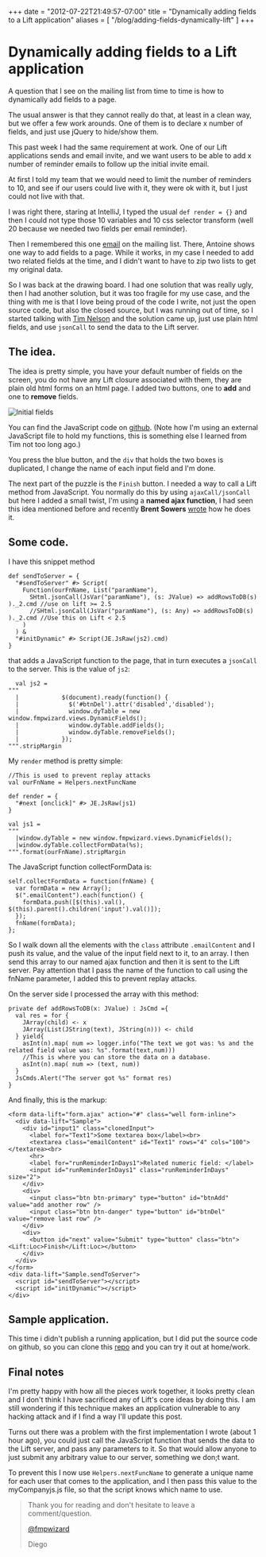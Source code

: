 +++
date = "2012-07-22T21:49:57-07:00"
title = "Dynamically adding fields to a Lift application"
aliases = [
	"/blog/adding-fields-dynamically-lift"
]
+++

[title=]: /
[category: Lift]: /
[date: 2012/07/22]: /
[tags: {lift, jQuery, dynamic, scala}]: /

# Dynamically adding fields to a Lift application

A question that I see on the mailing list from time to time is how to dynamically add fields to a page.

The usual answer is that they cannot really do that, at least in a clean way, but we offer a few work arounds. One of them is to declare x number of fields, and just use jQuery to hide/show them.

This past week I had the same requirement at work. One of our Lift applications sends and email invite, and we want users to be able to add x number of reminder emails to follow up the initial invite email.

At first I told my team that we would need to limit the number of reminders to 10, and see if our users could live with it, they were ok with it, but I just could not live with that.

I was right there, staring at IntelliJ, I typed the usual  `def render = {}` and then I could not type those 10 variables and 10 css selector transform (well 20 because we needed two fields per email reminder).

Then I remembered this one [email](https://groups.google.com/d/topic/liftweb/mrRWu0SOymQ/discussion) on the mailing list. There, Antoine shows one way to add fields to a page. While it works, in my case I needed to add two related fields at the time, and I didn't want to have to zip two lists to get my original data.

So I was back at the drawing board. I had one solution that was really ugly, then I had another solution, but it was too fragile for my use case, and the thing with me is that I love being proud of the code I write, not just the open source code, but also the closed source, but I was running out of time, so I started talking with [Tim Nelson](https://twitter.com/eltimn/) and the solution came up, just use plain html fields, and use `jsonCall` to send the data to the Lift server.

## The idea.

The idea is pretty simple, you have your default number of fields on the screen, you do not have any Lift closure associated with them, they are plain old html forms on an html page. I added two buttons, one to __add__ and one to __remove__ fields.

![Initial fields](/images/picture1.jpg)

You can find the JavaScript code on [github](https://github.com/fmpwizard/lift_starter_2.4/blob/lift_dynamic_fields/src/main/webapp/js/myjsfunctions.js). (Note how I'm using an external JavaScript file to hold my functions, this is something else I learned from Tim not too long ago.)

You press the blue button, and the ``div`` that holds the two boxes is duplicated, I change the name of each input field and I'm done.

The next part of the puzzle is the `Finish` button. I needed a way to call a Lift method from JavaScript. You normally do this by using `ajaxCall/jsonCall` but here I added a small twist, I'm using a __named ajax function__, I had seen this idea mentioned before and recently __Brent Sowers__  [wrote](https://groups.google.com/d/topic/liftweb/EqzKHbL6A5E/discussion) how he does it.

## Some code.

I have this snippet method

    def sendToServer = {
      "#sendToServer" #> Script(
        Function(ourFnName, List("paramName"),
          SHtml.jsonCall(JsVar("paramName"), (s: JValue) => addRowsToDB(s) )._2.cmd //use on lift >= 2.5
          //SHtml.jsonCall(JsVar("paramName"), (s: Any) => addRowsToDB(s) )._2.cmd //Use this on Lift < 2.5
        )
      ) &
      "#initDynamic" #> Script(JE.JsRaw(js2).cmd)
    }

that adds a JavaScript function to the page, that in turn executes a `jsonCall` to the server. This is the value of `js2`:

      val js2 =
    """
      |            $(document).ready(function() {
      |              $('#btnDel').attr('disabled','disabled');
      |              window.dyTable = new window.fmpwizard.views.DynamicFields();
      |              window.dyTable.addFields();
      |              window.dyTable.removeFields();
      |            });
    """.stripMargin


My `render` method is pretty simple:

    //This is used to prevent replay attacks
    val ourFnName = Helpers.nextFuncName

    def render = {
      "#next [onclick]" #> JE.JsRaw(js1)
    }

    val js1 =
    """
      |window.dyTable = new window.fmpwizard.views.DynamicFields();
      |window.dyTable.collectFormData(%s);
    """.format(ourFnName).stripMargin


The JavaScript function collectFormData is:

    self.collectFormData = function(fnName) {
      var formData = new Array();
      $(".emailContent").each(function() {
        formData.push([$(this).val(), $(this).parent().children('input').val()]);
      });
      fnName(formData);
    };

So I walk down all the elements with the `class` attribute `.emailContent` and I push its value, and the value of the input field next to it, to an array. I then send this array to our named ajax function and then it is sent to the Lift server. Pay attention that I pass the name of the function to call using the fnName parameter, I added this to prevent replay attacks.

On the server side I processed the array with this method:

    private def addRowsToDB(x: JValue) : JsCmd ={
      val res = for {
        JArray(child) <- x
        JArray(List(JString(text), JString(n))) <- child
      } yield{
        asInt(n).map( num => logger.info("The text we got was: %s and the related field value was: %s".format(text,num)))
        //This is where you can store the data on a database.
        asInt(n).map( num => (text, num))
      }
      JsCmds.Alert("The server got %s" format res)
    }


And finally, this is the markup:

    <form data-lift="form.ajax" action="#" class="well form-inline">
      <div data-lift="Sample">
        <div id="input1" class="clonedInput">
          <label for="Text1">Some textarea box</label><br>
          <textarea class="emailContent" id="Text1" rows="4" cols="100"></textarea><br>
          <hr>
          <label for="runReminderInDays1">Related numeric field: </label>
          <input id="runReminderInDays1" class="runReminderInDays" size="2">
        </div>
        <div>
          <input class="btn btn-primary" type="button" id="btnAdd" value="add another row" />
          <input class="btn btn-danger" type="button" id="btnDel" value="remove last row" />
        </div>
        <div>
          <button id="next" value="Submit" type="button" class="btn"><Lift:Loc>Finish</Lift:Loc></button>
        </div>
      </div>
    </form>
    <div data-lift="Sample.sendToServer">
      <script id="sendToServer"></script>
      <script id="initDynamic"></script>
    </div>


## Sample application.
This time i didn't publish a running application, but I did put the source code on github, so you can clone this [repo](https://github.com/fmpwizard/lift_starter_2.4/tree/lift_dynamic_fields) and you can try it out at home/work.

## Final notes
I'm pretty happy with how all the pieces work together, it looks pretty clean and I don't think I have sacrificed any of Lift's core ideas by doing this. I am still wondering if this technique makes an application vulnerable to any hacking attack and if I find a way I'll update this post.

Turns out there was a problem with the first implementation I wrote (about 1 hour ago), you could just call the JavaScript function that sends the data to the Lift server, and pass any parameters to it. So that would allow anyone to just submit any arbitrary value to our server, something we don;t want.

To prevent this I now use `Helpers.nextFuncName` to generate a unique name for each user that comes to the application, and I then pass this value to the myCompanyjs.js file, so that the script knows which name to use.

>Thank you for reading and don't hesitate to leave a comment/question.
>
>[@fmpwizard](https://twitter.com/fmpwizard)
>
>Diego
